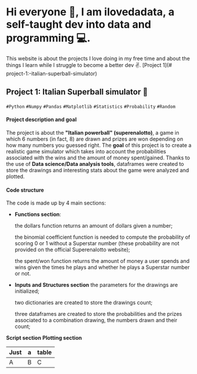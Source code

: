 # Hi everyone 👋, I am ilovedadata, a self-taught dev into data and programming 💻.
This website is about the projects I love doing in my free time and about the things I learn while I struggle to become a better dev ✌️.
[Project 1](# project-1:-italian-superball-simulator)

## Project 1: Italian Superball simulator 💸 
`#Python` `#Numpy` `#Pandas` `#Matplotlib` `#Statistics` `#Probability` `#Random` 

#### Project description and goal
The project is about the **"Italian powerball" (superenalotto)**, a game in which 6 numbers (in fact, 8) are drawn and prizes are won depending on how many numbers you guessed right. The **goal** of this project is to create a realistic game simulator which takes into account the probabilities associated with the wins and the amount of money spent/gained. Thanks to the use of **Data science/Data analysis tools**, dataframes were created to store the drawings and interesting stats about the game were analyzed and plotted.
#### Code structure
The code is made up by 4 main sections:
* **Functions section**: 

   the dollars function returns an amount of dollars given a number;
   
   the binomial coefficient function is needed to compute the probability of scoring 0 or 1 without a Superstar number (these probability are not provided on the official Superenalotto website);
   
   the spent/won function returns the amount of money a user spends and wins given the times he plays and whether he plays a Superstar number or not.
   
* **Inputs and Structures section**
   the parameters for the drawings are initialized;
   
   two dictionaries are created to store the drawings count;
   
   three dataframes are created to store the probabilities and the prizes associated to a combination drawing, the numbers drawn and their count;



**Script section**
**Plotting section**


| Just        | a           | table  |
| ------------- |-------------| -----|
| A      | B | C |
